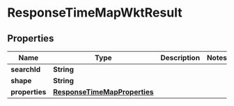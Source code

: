 

# ResponseTimeMapWktResult

## Properties

Name | Type | Description | Notes
------------ | ------------- | ------------- | -------------
**searchId** | **String** |  | 
**shape** | **String** |  | 
**properties** | [**ResponseTimeMapProperties**](ResponseTimeMapProperties.md) |  | 



